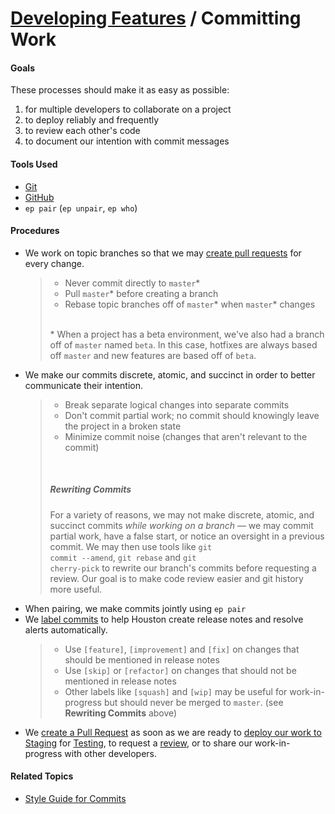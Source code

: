 # [Developing Features](../developing_features.md) / Committing Work

#### Goals

These processes should make it as easy as possible:

 1. for multiple developers to collaborate on a project
 2. to deploy reliably and frequently
 3. to review each other's code
 4. to document our intention with commit messages


#### Tools Used

 - [Git](https://git-scm.com)
 - [GitHub](https://github.com/cph)
 - `ep pair` (`ep unpair`, `ep who`)


#### Procedures

 - We work on topic branches so that we may [create pull requests](pull_requests.md) for every change.
   > - Never commit directly to `master`*
   > - Pull `master`* before creating a branch
   > - Rebase topic branches off of `master`* when `master`* changes
   >
   > <br> &#42; When a project has a beta environment, we've also had a branch off of <code>master</code> named <code>beta</code>. In this case, hotfixes are always based off <code>master</code> and new features are based off of <code>beta</code>.
 - We make our commits discrete, atomic, and succinct in order to better communicate their intention.
   > - Break separate logical changes into separate commits
   > - Don't commit partial work; no commit should knowingly leave the project in a broken state
   > - Minimize commit noise (changes that aren't relevant to the commit)
   >
   > <br> <h5>Rewriting Commits</h5> For a variety of reasons, we may not make discrete, atomic, and succinct commits <em>while working on a branch</em> — we may commit partial work, have a false start, or notice an oversight in a previous commit. We may then use tools like <code>git commit --amend</code>, <code>git rebase</code> and <code>git cherry-pick</code> to rewrite our branch's commits before requesting a review. Our goal is to make code review easier and git history more useful.
 - When pairing, we make commits jointly using `ep pair`
 - We [label commits](https://github.com/cph/style-guides#commits) to help Houston create release notes and resolve alerts automatically.
   > - Use `[feature]`, `[improvement]` and `[fix]` on changes that should be mentioned in release notes
   > - Use `[skip]` or `[refactor]` on changes that should not be mentioned in release notes
   > - Other labels like `[squash]` and `[wip]` may be useful for work-in-progress but should never be merged to `master`. (see <strong>Rewriting Commits</strong> above)
 - We [create a Pull Request](pull_requests.md) as soon as we are ready to [deploy our work to Staging](../deploying_changes/staging.md) for [Testing](../deploying_changes/testing.md), to request a [review](../deploying_changes/code_review.md), or to share our work-in-progress with other developers.


 #### Related Topics

  - [Style Guide for Commits](https://github.com/cph/style-guides#commits)
